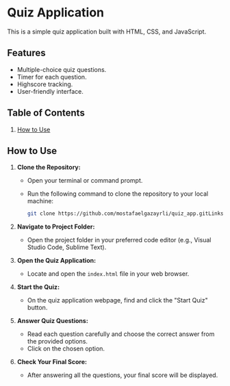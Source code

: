 # Quiz Application

This is a simple quiz application built with HTML, CSS, and JavaScript.

## Features

- Multiple-choice quiz questions.
- Timer for each question.
- Highscore tracking.
- User-friendly interface.

## Table of Contents

1. [How to Use](#how-to-use)

## How to Use

1. **Clone the Repository:**
   - Open your terminal or command prompt.
   - Run the following command to clone the repository to your local machine:

     ```bash
     git clone https://github.com/mostafaelgazayrli/quiz_app.gitLinks to an external site.
     ```

2. **Navigate to Project Folder:**
   - Open the project folder in your preferred code editor (e.g., Visual Studio Code, Sublime Text).

3. **Open the Quiz Application:**
   - Locate and open the `index.html` file in your web browser.

4. **Start the Quiz:**
   - On the quiz application webpage, find and click the "Start Quiz" button.

5. **Answer Quiz Questions:**
   - Read each question carefully and choose the correct answer from the provided options.
   - Click on the chosen option.

6. **Check Your Final Score:**
   - After answering all the questions, your final score will be displayed.

